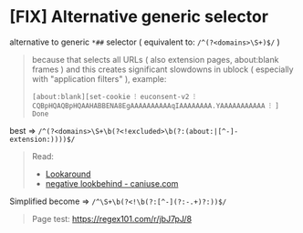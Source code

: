 # [FIX] Alternative generic selector

alternative to generic `*##` selector ( equivalent to: `/^(?<domains>\S+)$/` )
> because that selects all URLs ( also extension pages,  about:blank frames )
> and this creates significant slowdowns in ublock ( especially with "application filters" ), example:
> 
> `[about:blank][set-cookie ⁝ euconsent-v2 ⁝ CQBpHQAQBpHQAAHABBENA8EgAAAAAAAAAAqIAAAAAAAA.YAAAAAAAAAAA ⁝ ] Done`

best => `/^(?<domains>\S+\b(?<!excluded>\b(?:(about:|[^-]-extension:))))$/`

> Read:
> + [Lookaround](https://www.regular-expressions.info/lookaround.html)
> + [negative lookbehind - caniuse.com](https://caniuse.com/js-regexp-lookbehind)

Simplified become => `/^\S+\b(?<!\b(?:[^-](?:-.+)?:))$/`

> Page test: <https://regex101.com/r/jbJ7pJ/8>
